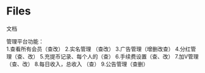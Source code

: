 # Files
文档


管理平台功能：  
1.查看所有会员（查改）
2.实名管理 （查改）
3.广告管理（增删改查）
4.分红管理（查、改）
5.充提币记录、每个人的（查）
6.手续费设置（查、改）
7.加V管理（查、改）
8.每日收入，总收入 （查）
9.公告管理（查删）
